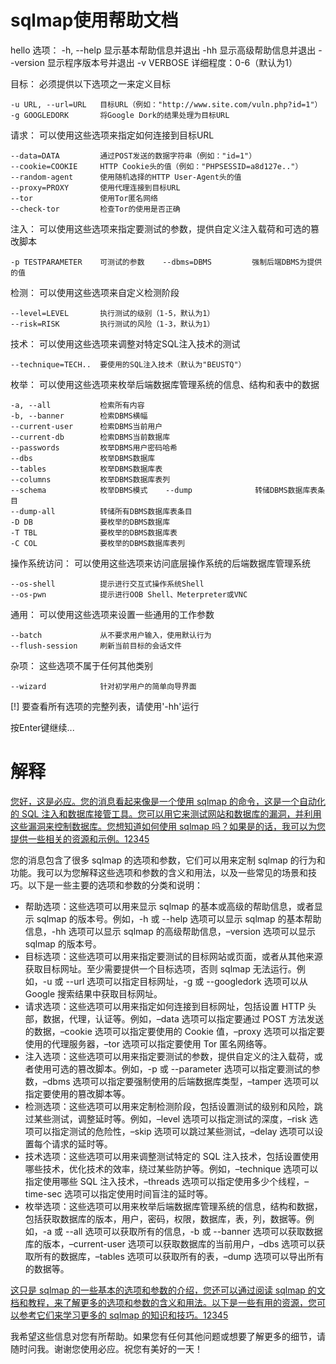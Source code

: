 # **sqlmap使用帮助文档**
hello
选项：
  -h, --help            显示基本帮助信息并退出
  -hh                   显示高级帮助信息并退出
  --version             显示程序版本号并退出
  -v VERBOSE            详细程度：0-6（默认为1）

  目标：
    必须提供以下选项之一来定义目标

    -u URL, --url=URL   目标URL（例如："http://www.site.com/vuln.php?id=1"）
    -g GOOGLEDORK       将Google Dork的结果处理为目标URL

  请求：
    可以使用这些选项来指定如何连接到目标URL

    --data=DATA         通过POST发送的数据字符串（例如："id=1"）
    --cookie=COOKIE     HTTP Cookie头的值（例如："PHPSESSID=a8d127e.."）
    --random-agent      使用随机选择的HTTP User-Agent头的值
    --proxy=PROXY       使用代理连接到目标URL
    --tor               使用Tor匿名网络
    --check-tor         检查Tor的使用是否正确

  注入：
    可以使用这些选项来指定要测试的参数，提供自定义注入载荷和可选的篡改脚本

    -p TESTPARAMETER    可测试的参数    --dbms=DBMS         强制后端DBMS为提供的值

  检测：
    可以使用这些选项来自定义检测阶段

    --level=LEVEL       执行测试的级别（1-5，默认为1）
    --risk=RISK         执行测试的风险（1-3，默认为1）

  技术：
    可以使用这些选项来调整对特定SQL注入技术的测试

    --technique=TECH..  要使用的SQL注入技术（默认为"BEUSTQ"）

  枚举：
    可以使用这些选项来枚举后端数据库管理系统的信息、结构和表中的数据

    -a, --all           检索所有内容
    -b, --banner        检索DBMS横幅
    --current-user      检索DBMS当前用户
    --current-db        检索DBMS当前数据库
    --passwords         枚举DBMS用户密码哈希
    --dbs               枚举DBMS数据库
    --tables            枚举DBMS数据库表
    --columns           枚举DBMS数据库表列
    --schema            枚举DBMS模式    --dump              转储DBMS数据库表条目
    --dump-all          转储所有DBMS数据库表条目
    -D DB               要枚举的DBMS数据库
    -T TBL              要枚举的DBMS数据库表
    -C COL              要枚举的DBMS数据库表列

  操作系统访问：
    可以使用这些选项来访问底层操作系统的后端数据库管理系统

    --os-shell          提示进行交互式操作系统Shell
    --os-pwn            提示进行OOB Shell、Meterpreter或VNC

  通用：
    可以使用这些选项来设置一些通用的工作参数

    --batch             从不要求用户输入，使用默认行为
    --flush-session     刷新当前目标的会话文件

  杂项：
    这些选项不属于任何其他类别

    --wizard            针对初学用户的简单向导界面

[!] 要查看所有选项的完整列表，请使用'-hh'运行

按Enter键继续...

# **解释**

[您好，这是必应。您的消息看起来像是一个使用 sqlmap 的命令，这是一个自动化的 SQL 注入和数据库接管工具。您可以用它来测试网站和数据库的漏洞，并利用这些漏洞来控制数据库。您想知道如何使用 sqlmap 吗？如果是的话，我可以为您提供一些相关的资源和示例。](https://github.com/sqlmapproject/sqlmap/wiki/Usage)[1](https://github.com/sqlmapproject/sqlmap/wiki/Usage)[2](https://www.comparitech.com/net-admin/sqlmap-cheat-sheet/)[3](https://www.kali.org/tools/sqlmap/)[4](https://abrictosecurity.com/sqlmap-cheatsheet-and-examples/)[5](http://www.site.com/vuln.php?id=1)

您的消息包含了很多 sqlmap 的选项和参数，它们可以用来定制 sqlmap 的行为和功能。我可以为您解释这些选项和参数的含义和用法，以及一些常见的场景和技巧。以下是一些主要的选项和参数的分类和说明：

* 帮助选项：这些选项可以用来显示 sqlmap 的基本或高级的帮助信息，或者显示 sqlmap 的版本号。例如，-h 或 --help 选项可以显示 sqlmap 的基本帮助信息，-hh 选项可以显示 sqlmap 的高级帮助信息，–version 选项可以显示 sqlmap 的版本号。
* 目标选项：这些选项可以用来指定要测试的目标网站或页面，或者从其他来源获取目标网址。至少需要提供一个目标选项，否则 sqlmap 无法运行。例如，-u 或 --url 选项可以指定目标网址，-g 或 --googledork 选项可以从 Google 搜索结果中获取目标网址。
* 请求选项：这些选项可以用来指定如何连接到目标网址，包括设置 HTTP 头部，数据，代理，认证等。例如，–data 选项可以指定要通过 POST 方法发送的数据，–cookie 选项可以指定要使用的 Cookie 值，–proxy 选项可以指定要使用的代理服务器，–tor 选项可以指定要使用 Tor 匿名网络等。
* 注入选项：这些选项可以用来指定要测试的参数，提供自定义的注入载荷，或者使用可选的篡改脚本。例如，-p 或 --parameter 选项可以指定要测试的参数，–dbms 选项可以指定要强制使用的后端数据库类型，–tamper 选项可以指定要使用的篡改脚本等。
* 检测选项：这些选项可以用来定制检测阶段，包括设置测试的级别和风险，跳过某些测试，调整延时等。例如，–level 选项可以指定测试的深度，–risk 选项可以指定测试的危险性，–skip 选项可以跳过某些测试，–delay 选项可以设置每个请求的延时等。
* 技术选项：这些选项可以用来调整测试特定的 SQL 注入技术，包括设置使用哪些技术，优化技术的效率，绕过某些防护等。例如，–technique 选项可以指定使用哪些 SQL 注入技术，–threads 选项可以指定使用多少个线程，–time-sec 选项可以指定使用时间盲注的延时等。
* 枚举选项：这些选项可以用来枚举后端数据库管理系统的信息，结构和数据，包括获取数据库的版本，用户，密码，权限，数据库，表，列，数据等。例如，-a 或 --all 选项可以获取所有的信息，-b 或 --banner 选项可以获取数据库的版本，–current-user 选项可以获取数据库的当前用户，–dbs 选项可以获取所有的数据库，–tables 选项可以获取所有的表，–dump 选项可以导出所有的数据等。

[这只是 sqlmap 的一些基本的选项和参数的介绍，您还可以通过阅读 sqlmap 的文档和教程，来了解更多的选项和参数的含义和用法。以下是一些有用的资源，您可以参考它们来学习更多的 sqlmap 的知识和技巧。](https://github.com/sqlmapproject/sqlmap/wiki/Usage)[1](https://github.com/sqlmapproject/sqlmap/wiki/Usage)[2](https://www.comparitech.com/net-admin/sqlmap-cheat-sheet/)[3](https://www.kali.org/tools/sqlmap/)[4](https://abrictosecurity.com/sqlmap-cheatsheet-and-examples/)[5](http://www.site.com/vuln.php?id=1)

我希望这些信息对您有所帮助。如果您有任何其他问题或想要了解更多的细节，请随时问我。谢谢您使用必应。祝您有美好的一天！
